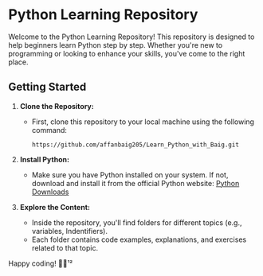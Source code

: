 # Python Learning Repository

Welcome to the Python Learning Repository! This repository is designed to help beginners learn Python step by step. Whether you're new to programming or looking to enhance your skills, you've come to the right place.

## Getting Started

1. **Clone the Repository:**
   - First, clone this repository to your local machine using the following command:
     ```
     https://github.com/affanbaig205/Learn_Python_with_Baig.git
     ```

2. **Install Python:**
   - Make sure you have Python installed on your system. If not, download and install it from the official Python website: [Python Downloads](https://www.python.org/downloads/)

3. **Explore the Content:**
   - Inside the repository, you'll find folders for different topics (e.g., variables, Indentifiers).
   - Each folder contains code examples, explanations, and exercises related to that topic.

 Happy coding! 🐍🚀¹²
